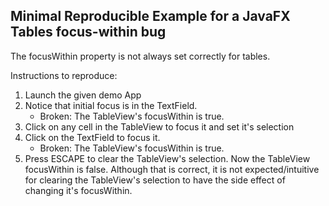 ## Minimal Reproducible Example for a JavaFX Tables focus-within bug

The focusWithin property is not always set correctly for tables.

Instructions to reproduce:
1) Launch the given demo App
2) Notice that initial focus is in the TextField. 
   * Broken: The TableView's focusWithin is true.
3) Click on any cell in the TableView to focus it and set it's selection
4) Click on the TextField to focus it. 
   * Broken: The TableView's focusWithin is true.
5) Press ESCAPE to clear the TableView's selection.
   Now the TableView focusWithin is false. Although that is correct,
   it is not expected/intuitive for clearing the TableView's selection 
   to have the side effect of changing it's focusWithin.

